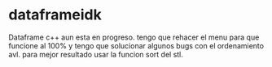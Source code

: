 # dataframeidk
Dataframe c++
aun esta en progreso. tengo que rehacer el menu para que funcione al 100% y
tengo que solucionar algunos bugs con el ordenamiento avl.
para mejor resultado usar la funcion sort del stl.
